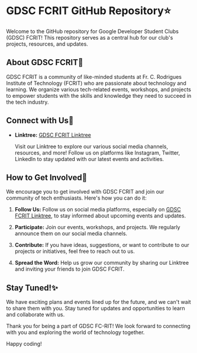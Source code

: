 # GDSC FCRIT GitHub Repository⭐

Welcome to the GitHub repository for Google Developer Student Clubs (GDSC) FCRIT! This repository serves as a central hub for our club's projects, resources, and updates.

## About GDSC FCRIT🧾

GDSC FCRIT is a community of like-minded students at Fr. C. Rodrigues Institute of Technology (FCRIT) who are passionate about technology and learning. We organize various tech-related events, workshops, and projects to empower students with the skills and knowledge they need to succeed in the tech industry.

## Connect with Us🚀

- **Linktree:** [GDSC FCRIT Linktree](https://linktr.ee/gdscfcrit)
  
  Visit our Linktree to explore our various social media channels, resources, and more! Follow us on platforms like Instagram, Twitter, LinkedIn to stay updated with our latest events and activities.

## How to Get Involved📢

We encourage you to get involved with GDSC FCRIT and join our community of tech enthusiasts. Here's how you can do it:

1. **Follow Us:** Follow us on social media platforms, especially on [GDSC FCRIT Linktree](https://linktr.ee/gdscfcrit), to stay informed about upcoming events and updates.

2. **Participate:** Join our events, workshops, and projects. We regularly announce them on our social media channels.

3. **Contribute:** If you have ideas, suggestions, or want to contribute to our projects or initiatives, feel free to reach out to us.

4. **Spread the Word:** Help us grow our community by sharing our Linktree and inviting your friends to join GDSC FCRIT.

## Stay Tuned!✨

We have exciting plans and events lined up for the future, and we can't wait to share them with you. Stay tuned for updates and opportunities to learn and collaborate with us.

Thank you for being a part of GDSC FC-RIT! We look forward to connecting with you and exploring the world of technology together.

Happy coding!
